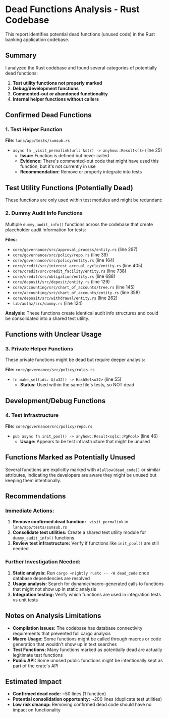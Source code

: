 # Dead Functions Analysis - Rust Codebase

This report identifies potential dead functions (unused code) in the Rust banking application codebase.

## Summary

I analyzed the Rust codebase and found several categories of potentially dead functions:

1. **Test utility functions not properly marked**
2. **Debug/development functions**
3. **Commented-out or abandoned functionality**
4. **Internal helper functions without callers**

## Confirmed Dead Functions

### 1. Test Helper Function
**File:** `lana/app/tests/sumsub.rs`
- `async fn _visit_permalink(url: &str) -> anyhow::Result<()>` (line 25)
  - **Issue:** Function is defined but never called
  - **Evidence:** There's commented-out code that might have used this function, but it's not currently in use
  - **Recommendation:** Remove or properly integrate into tests

## Test Utility Functions (Potentially Dead)

These functions are only used within test modules and might be redundant:

### 2. Dummy Audit Info Functions
Multiple `dummy_audit_info()` functions across the codebase that create placeholder audit information for tests:

**Files:**
- `core/governance/src/approval_process/entity.rs` (line 297)
- `core/governance/src/policy/repo.rs` (line 39)  
- `core/governance/src/policy/entity.rs` (line 164)
- `core/credit/src/interest_accrual_cycle/entity.rs` (line 405)
- `core/credit/src/credit_facility/entity.rs` (line 738)
- `core/credit/src/obligation/entity.rs` (line 688)
- `core/deposit/src/deposit/entity.rs` (line 129)
- `core/accounting/src/chart_of_accounts/tree.rs` (line 145)
- `core/accounting/src/chart_of_accounts/entity.rs` (line 358)
- `core/deposit/src/withdrawal/entity.rs` (line 262)
- `lib/authz/src/dummy.rs` (line 124)

**Analysis:** These functions create identical audit info structures and could be consolidated into a shared test utility.

## Functions with Unclear Usage

### 3. Private Helper Functions
These private functions might be dead but require deeper analysis:

**File:** `core/governance/src/policy/rules.rs`
- `fn make_set(ids: &[u32]) -> HashSet<u32>` (line 55)
  - **Status:** Used within the same file's tests, so NOT dead

## Development/Debug Functions

### 4. Test Infrastructure
**File:** `core/governance/src/policy/repo.rs`
- `pub async fn init_pool() -> anyhow::Result<sqlx::PgPool>` (line 46)
  - **Usage:** Appears to be test infrastructure that might be unused

## Functions Marked as Potentially Unused

Several functions are explicitly marked with `#[allow(dead_code)]` or similar attributes, indicating the developers are aware they might be unused but keeping them intentionally.

## Recommendations

### Immediate Actions:
1. **Remove confirmed dead function:** `_visit_permalink` in `lana/app/tests/sumsub.rs`
2. **Consolidate test utilities:** Create a shared test utility module for `dummy_audit_info()` functions
3. **Review test infrastructure:** Verify if functions like `init_pool()` are still needed

### Further Investigation Needed:
1. **Static analysis:** Run `cargo +nightly rustc -- -W dead_code` once database dependencies are resolved
2. **Usage analysis:** Search for dynamic/macro-generated calls to functions that might not show up in static analysis
3. **Integration testing:** Verify which functions are used in integration tests vs unit tests

## Notes on Analysis Limitations

- **Compilation Issues:** The codebase has database connectivity requirements that prevented full cargo analysis
- **Macro Usage:** Some functions might be called through macros or code generation that wouldn't show up in text searches
- **Test Functions:** Many functions marked as potentially dead are actually legitimate test functions
- **Public API:** Some unused public functions might be intentionally kept as part of the crate's API

## Estimated Impact

- **Confirmed dead code:** ~50 lines (1 function)
- **Potential consolidation opportunity:** ~200 lines (duplicate test utilities)
- **Low risk cleanup:** Removing confirmed dead code should have no impact on functionality